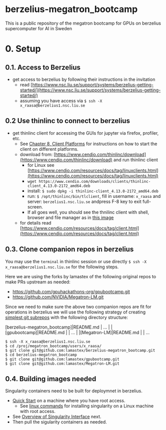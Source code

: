 # berzelius-megatron_bootcamp
This is a public repository of the megatron bootcamp for GPUs on berzelius supercomputer for AI in Sweden

# 0. Setup

## 0.1. Access to Berzelius

- get access to berzelius by following their instructions in the invitation
  - read [https://www.nsc.liu.se/support/systems/berzelius-getting-started/](https://www.nsc.liu.se/support/systems/berzelius-getting-started/)
  - assuming you have access via `$ ssh -X x_raasa@berzelius1.nsc.liu.se`

## 0.2 Use thinlinc to connect to berzelius

- get thinlinc client for accessing the GUIs for jupyter via firefox, profiler, etc.
    - See [Chapter 8, Client Platforms](https://www.cendio.com/resources/docs/tag/clientplatforms.html) for instructions on how to start the client on different platforms. 
    - download from: [https://www.cendio.com/thinlinc/download](https://www.cendio.com/thinlinc/download) and run thinlinc client
      - for Linux see [https://www.cendio.com/resources/docs/tag/linuxclients.html](https://www.cendio.com/resources/docs/tag/linuxclients.html)  
      - `wget https://www.cendio.com/downloads/clients/thinlinc-client_4.13.0-2172_amd64.deb`
      - install: `$ sudo dpkg -i thinlinc-client_4.13.0-2172_amd64.deb`  
      - run: `$ /opt/thinlinc/bin/tlclient`, fill in username: `x_raasa` and server: `berzelius1.nsc.liu.se` andpress F-8 key to exit full-screen. 
      - If all goes well, you should see the thnilinc client with shell, browser and file manager as in [this image](images/ThinLincClientToberzelius.png)
    - for details read [https://www.cendio.com/resources/docs/tag/client.html](https://www.cendio.com/resources/docs/tag/client.html)

## 0.3. Clone companion repos in berzelius

You may use the `terminal` in thinlinc session or use directly `$ ssh -X x_raasa@berzelius1.nsc.liu.se` for the following steps.

Here we are using the forks by lamastex of the following original repos to make PRs upstream as needed:

- https://github.com/gpuhackathons-org/gpubootcamp.git
- https://github.com/NVIDIA/Megatron-LM.git

Since we need to make sure the above two companion repos are fit for operations in berzelius we will use the 
following strategy of creating [simplest git subrepos](https://github.com/jmnavarrol/simplest-git-subrepos)
with the following directory structure:

[berzelius-megatron_bootcamp]|README.md
                             | ...
                             |
                             |[gpubootcamp]|README.md
                             |             | ...
                             |
                             |[Megatron-LM]|README.md
                             |             | ...
                                   



```
$ ssh -X x_raasa@berzelius1.nsc.liu.se
$ cd /proj/megatron_bootcamp/users/x_raasa/
$ git clone git@github.com:lamastex/berzelius-megatron_bootcamp.git
$ cd berzelius-megatron_bootcamp
$ git clone git@github.com:lamastex/gpubootcamp.git
$ git clone git@github.com:lamastex/Megatron-LM.git
```
## 0.4. Building images needed

Singularity containers need to be built for deploymnet in berzelius. 

- [Quick Start](https://sylabs.io/guides/3.0/user-guide/quick_start.html) on a machine where you have root access. 
  - See [linux commands](commands/singularityOnLinux.md) for installing singularity on a Linux machine with root access.
- See [Overview of Singularity Interface](https://sylabs.io/guides/3.0/user-guide/quick_start.html#overview-of-the-singularity-interface) next.
- Then pull the sigularity containers as needed.

